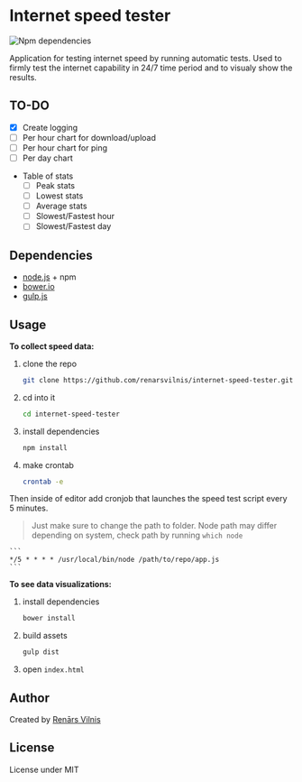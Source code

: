 # Internet speed tester
![Npm dependencies](https://david-dm.org/renarsvilnis/internet-speed-tester.svg)

Application for testing internet speed by running automatic tests.
Used to firmly test the internet capability in 24/7 time period and to visualy show the results.

## TO-DO
- [x] Create logging
- [ ] Per hour chart for download/upload
- [ ] Per hour chart for ping
- [ ] Per day chart
- Table of stats
    - [ ] Peak stats
    - [ ] Lowest stats
    - [ ] Average stats
    - [ ] Slowest/Fastest hour
    - [ ] Slowest/Fastest day

## Dependencies
- [node.js](http://nodejs.org/) + npm
- [bower.io](http://bower.io/)
- [gulp.js](http://gulpjs.com/)

## Usage
__To collect speed data:__

1. clone the repo
    ```bash
    git clone https://github.com/renarsvilnis/internet-speed-tester.git
    ```

2. cd into it
    ```bash
    cd internet-speed-tester
    ```

3. install dependencies
    ```bash
    npm install
    ```

4. make crontab
    ```bash
    crontab -e
    ```
Then inside of editor add cronjob that launches the speed test script every 5 minutes.

>   Just make sure to change the path to folder.
>   Node path may differ depending on system, check path by running `which node`

    ```
    */5 * * * * /usr/local/bin/node /path/to/repo/app.js
    ```


__To see data visualizations:__

1. install dependencies
    ```bash
    bower install
    ```

2. build assets
    ```bash
    gulp dist
    ```

3. open `index.html`

## Author
Created by [Renārs Vilnis](https://twitter.com/RenarsVilnis)

## License
License under MIT

